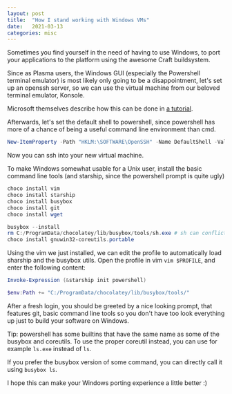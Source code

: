 ```yaml
---
layout: post
title:  "How I stand working with Windows VMs"
date:   2021-03-13
categories: misc
---
```


Sometimes you find yourself in the need of having to use Windows, to port your applications to the platform using the awesome Craft buildsystem.

Since as Plasma users, the Windows GUI (especially the Powershell terminal emulator) is most likely only going to be a disappointment,
let's set up an openssh server, so we can use the virtual machine from our beloved terminal emulator, Konsole.

Microsoft themselves describe how this can be done in [a tutorial](https://docs.microsoft.com/en-us/windows-server/administration/openssh/openssh_install_firstuse).

Afterwards, let's set the default shell to powershell, since powershell has more of a chance of being a useful command line environment than cmd.
```powershell
New-ItemProperty -Path "HKLM:\SOFTWARE\OpenSSH" -Name DefaultShell -Value "C:\Windows\System32\WindowsPowerShell\v1.0\powershell.exe" -PropertyType String -Force
```
Now you can ssh into your new virtual machine.

To make Windows somewhat usable for a Unix user, install the basic command line tools (and starship, since the powershell prompt is quite ugly)
```powershell
choco install vim
choco install starship
choco install busybox
choco install git
choco install wget

busybox --install
rm C:/ProgramData/chocolatey/lib/busybox/tools/sh.exe # sh can conflict with Craft according to Craft
choco install gnuwin32-coreutils.portable
```

Using the vim we just installed, we can edit the profile to automatically load sharship and the busybox utils.
Open the profile in vim `vim $PROFILE`, and enter the following content:
```powershell
Invoke-Expression (&starship init powershell)

$env:Path += "C:/ProgramData/chocolatey/lib/busybox/tools/"
```

After a fresh login, you should be greeted by a nice looking prompt, that features git,
basic command line tools so you don't have too look everything up just to build your software on Windows.

Tip: powershell has some builtins that have the same name as some of the busybox and coreutils.
To use the proper coreutil instead, you can use for example `ls.exe` instead of `ls`.

If you prefer the busybox version of some command, you can directly call it using `busybox ls`.

I hope this can make your Windows porting experience a little better :)
